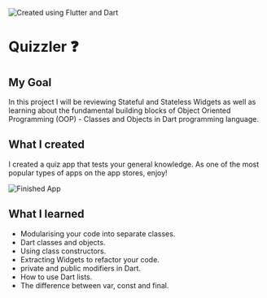 ![Created using Flutter and Dart](https://user-images.githubusercontent.com/69623904/165602897-c71228c4-e392-4a3a-88d3-454b451135d1.png)


# Quizzler ❓

## My Goal

In this project I will be reviewing Stateful and Stateless Widgets as well as learning about the fundamental building blocks of Object Oriented Programming (OOP) - Classes and Objects in Dart programming language. 


## What I created

I created a quiz app that tests your general knowledge. As one of the most popular types of apps on the app stores, enjoy!

![Finished App](https://github.com/londonappbrewery/Images/blob/master/quizzler-demo.gif)

## What I learned

- Modularising your code into separate classes.
- Dart classes and objects.
- Using class constructors.
- Extracting Widgets to refactor your code.
- private and public modifiers in Dart.
- How to use Dart lists.
- The difference between var, const and final.

